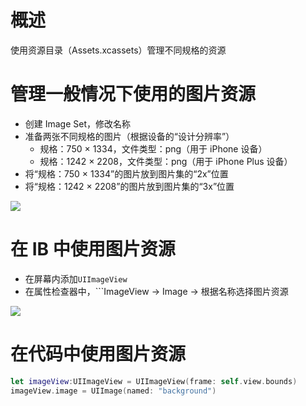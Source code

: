 # 概述

使用资源目录（Assets.xcassets）管理不同规格的资源

# 管理一般情况下使用的图片资源

- 创建 Image Set，修改名称
- 准备两张不同规格的图片（根据设备的“设计分辨率”）
  - 规格：750 × 1334，文件类型：png（用于 iPhone 设备）
  - 规格：1242 × 2208，文件类型：png（用于 iPhone Plus 设备）
- 将“规格：750 × 1334”的图片放到图片集的“2x”位置
- 将“规格：1242 × 2208”的图片放到图片集的“3x”位置

![](https://ws1.sinaimg.cn/large/006tNc79ly1fkvx81gz53j31ei0byabw.jpg)

# 在 IB 中使用图片资源

- 在屏幕内添加```UIImageView```
- 在属性检查器中，```ImageView → Image → 根据名称选择图片资源

![](https://ws1.sinaimg.cn/large/006tNc79ly1fkvxamsjowj31kw14yas8.jpg)

# 在代码中使用图片资源

```swift
let imageView:UIImageView = UIImageView(frame: self.view.bounds)
imageView.image = UIImage(named: "background")
```



